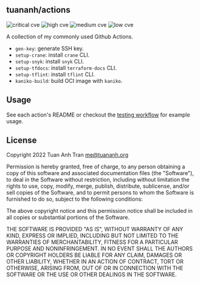 tuananh/actions
---------------

<!-- TRIVY_BADGE_START -->
![critical cve](https://img.shields.io/static/v1?label=critical&message=0%20&style=flat&color=red) ![high cve](https://img.shields.io/static/v1?label=high&message=1%20&style=flat&color=orange) ![medium cve](https://img.shields.io/static/v1?label=medium&message=2%20&style=flat&color=yellow) ![low cve](https://img.shields.io/static/v1?label=low&message=0%20&style=flat&color=yellowgreen)
<!-- TRIVY_BADGE_END -->

A collection of my commonly used Github Actions.

- `gen-key`: generate SSH key.
- `setup-crane`: install `crane` CLI.
- `setup-snyk`: install `snyk` CLI.
- `setup-tfdocs`: install `terraform-docs` CLI.
- `setup-tflint`: install `tflint` CLI.
- `kaniko-build`: build OCI image with `kaniko`.

## Usage

See each action's README or checkout the [testing workflow](.github/workflows/testing.yaml) for example usage.

## License

Copyright 2022 Tuan Anh Tran <me@tuananh.org>

Permission is hereby granted, free of charge, to any person obtaining a copy of this software and associated documentation files (the "Software"), to deal in the Software without restriction, including without limitation the rights to use, copy, modify, merge, publish, distribute, sublicense, and/or sell copies of the Software, and to permit persons to whom the Software is furnished to do so, subject to the following conditions:

The above copyright notice and this permission notice shall be included in all copies or substantial portions of the Software.

THE SOFTWARE IS PROVIDED "AS IS", WITHOUT WARRANTY OF ANY KIND, EXPRESS OR IMPLIED, INCLUDING BUT NOT LIMITED TO THE WARRANTIES OF MERCHANTABILITY, FITNESS FOR A PARTICULAR PURPOSE AND NONINFRINGEMENT. IN NO EVENT SHALL THE AUTHORS OR COPYRIGHT HOLDERS BE LIABLE FOR ANY CLAIM, DAMAGES OR OTHER LIABILITY, WHETHER IN AN ACTION OF CONTRACT, TORT OR OTHERWISE, ARISING FROM, OUT OF OR IN CONNECTION WITH THE SOFTWARE OR THE USE OR OTHER DEALINGS IN THE SOFTWARE.
